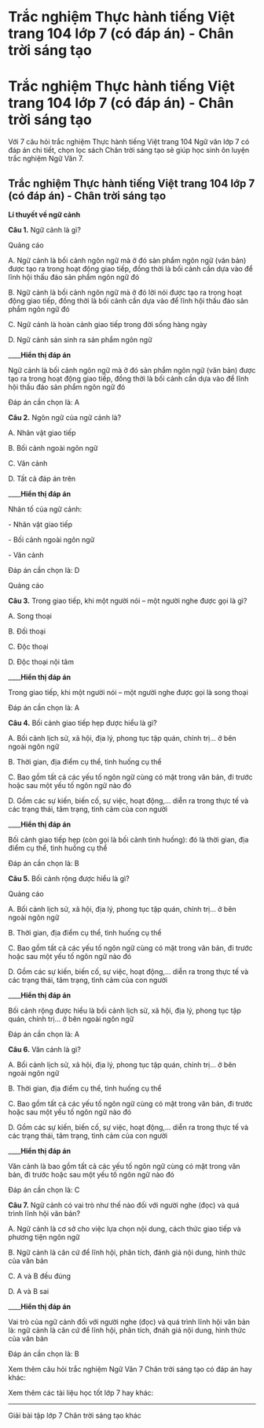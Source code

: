 # Trắc nghiệm Thực hành tiếng Việt trang 104 lớp 7 (có đáp án) - Chân trời sáng tạo

# Trắc nghiệm Thực hành tiếng Việt trang 104 lớp 7 (có đáp án) - Chân trời sáng tạo

Với 7 câu hỏi trắc nghiệm Thực hành tiếng Việt trang 104 Ngữ văn lớp 7 có đáp án chi tiết, chọn lọc sách Chân trời sáng tạo sẽ giúp học sinh ôn luyện trắc nghiệm Ngữ Văn 7.

## Trắc nghiệm Thực hành tiếng Việt trang 104 lớp 7 (có đáp án) - Chân trời sáng tạo

**Lí thuyết về ngữ cảnh**

**Câu 1.** Ngữ cảnh là gì?

Quảng cáo

A. Ngữ cảnh là bối cảnh ngôn ngữ mà ở đó sản phẩm ngôn ngữ (văn bản) được tạo ra trong hoạt động giao tiếp, đồng thời là bối cảnh cần dựa vào để lĩnh hội thấu đáo sản phẩm ngôn ngữ đó

B. Ngữ cảnh là bối cảnh ngôn ngữ mà ở đó lời nói được tạo ra trong hoạt động giao tiếp, đồng thời là bối cảnh cần dựa vào để lĩnh hội thấu đáo sản phẩm ngôn ngữ đó

C. Ngữ cảnh là hoàn cảnh giao tiếp trong đời sống hàng ngày

D. Ngữ cảnh sản sinh ra sản phẩm ngôn ngữ

____**Hiển thị đáp án**

Ngữ cảnh là bối cảnh ngôn ngữ mà ở đó sản phẩm ngôn ngữ (văn bản) được tạo ra trong hoạt động giao tiếp, đồng thời là bối cảnh cần dựa vào để lĩnh hội thấu đáo sản phẩm ngôn ngữ đó

Đáp án cần chọn là: A

**Câu 2.** Ngôn ngữ của ngữ cảnh là?

A. Nhân vật giao tiếp

B. Bối cảnh ngoài ngôn ngữ

C. Văn cảnh

D. Tất cả đáp án trên

____**Hiển thị đáp án**

Nhân tố của ngữ cảnh:

\- Nhân vật giao tiếp

\- Bối cảnh ngoài ngôn ngữ

\- Văn cảnh

Đáp án cần chọn là: D

Quảng cáo

**Câu 3.** Trong giao tiếp, khi một người nói – một người nghe được gọi là gì?

A. Song thoại

B. Đối thoại

C. Độc thoại

D. Độc thoại nội tâm

____**Hiển thị đáp án**

Trong giao tiếp, khi một người nói – một người nghe được gọi là song thoại

Đáp án cần chọn là: A

**Câu 4.** Bối cảnh giao tiếp hẹp được hiểu là gì?

A. Bối cảnh lịch sử, xã hội, địa lý, phong tục tập quán, chính trị… ở bên ngoài ngôn ngữ

B. Thời gian, địa điểm cụ thể, tình huống cụ thể

C. Bao gồm tất cả các yếu tố ngôn ngữ cùng có mặt trong văn bản, đi trước hoặc sau một yếu tố ngôn ngữ nào đó

D. Gồm các sự kiến, biến cố, sự việc, hoạt động,… diễn ra trong thực tế và các trạng thái, tâm trạng, tình cảm của con người

____**Hiển thị đáp án**

Bối cảnh giao tiếp hẹp (còn gọi là bối cảnh tình huống): đó là thời gian, địa điểm cụ thể, tình huống cụ thể

Đáp án cần chọn là: B

**Câu 5.** Bối cảnh rộng được hiểu là gì?

Quảng cáo

A. Bối cảnh lịch sử, xã hội, địa lý, phong tục tập quán, chính trị… ở bên ngoài ngôn ngữ

B. Thời gian, địa điểm cụ thể, tình huống cụ thể

C. Bao gồm tất cả các yếu tố ngôn ngữ cùng có mặt trong văn bản, đi trước hoặc sau một yếu tố ngôn ngữ nào đó

D. Gồm các sự kiến, biến cố, sự việc, hoạt động,… diễn ra trong thực tế và các trạng thái, tâm trạng, tình cảm của con người

____**Hiển thị đáp án**

Bối cảnh rộng được hiểu là bối cảnh lịch sử, xã hội, địa lý, phong tục tập quán, chính trị… ở bên ngoài ngôn ngữ

Đáp án cần chọn là: A

**Câu 6.** Văn cảnh là gì?

A. Bối cảnh lịch sử, xã hội, địa lý, phong tục tập quán, chính trị… ở bên ngoài ngôn ngữ

B. Thời gian, địa điểm cụ thể, tình huống cụ thể

C. Bao gồm tất cả các yếu tố ngôn ngữ cùng có mặt trong văn bản, đi trước hoặc sau một yếu tố ngôn ngữ nào đó

D. Gồm các sự kiến, biến cố, sự việc, hoạt động,… diễn ra trong thực tế và các trạng thái, tâm trạng, tình cảm của con người

____**Hiển thị đáp án**

Văn cảnh là bao gồm tất cả các yếu tố ngôn ngữ cùng có mặt trong văn bản, đi trước hoặc sau một yếu tố ngôn ngữ nào đó

Đáp án cần chọn là: C

**Câu 7.** Ngữ cảnh có vai trò như thế nào đối với người nghe (đọc) và quá trình lĩnh hội văn bản?

A. Ngữ cảnh là cơ sở cho việc lựa chọn nội dung, cách thức giao tiếp và phương tiện ngôn ngữ

B. Ngữ cảnh là căn cứ để lĩnh hội, phân tích, đánh giá nội dung, hình thức của văn bản

C. A và B đều đúng

D. A và B sai

____**Hiển thị đáp án**

Vai trò của ngữ cảnh đối với người nghe (đọc) và quá trình lĩnh hội văn bản là: ngữ cảnh là căn cứ để lĩnh hội, phân tích, đnáh giá nội dung, hình thức của văn bản

Đáp án cần chọn là: B

Xem thêm câu hỏi trắc nghiệm Ngữ Văn 7 Chân trời sáng tạo có đáp án hay khác:

Xem thêm các tài liệu học tốt lớp 7 hay khác:

* * *

Giải bài tập lớp 7 Chân trời sáng tạo khác
